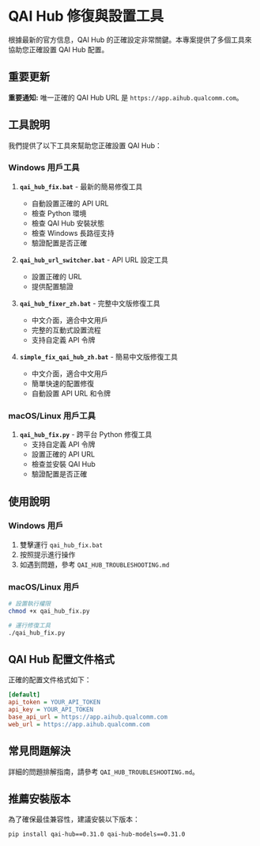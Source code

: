 # QAI Hub 修復與設置工具

根據最新的官方信息，QAI Hub 的正確設定非常關鍵。本專案提供了多個工具來協助您正確設置 QAI Hub 配置。

## 重要更新

**重要通知:** 唯一正確的 QAI Hub URL 是 `https://app.aihub.qualcomm.com`。

## 工具說明

我們提供了以下工具來幫助您正確設置 QAI Hub：

### Windows 用戶工具

1. **`qai_hub_fix.bat`** - 最新的簡易修復工具
   - 自動設置正確的 API URL
   - 檢查 Python 環境
   - 檢查 QAI Hub 安裝狀態
   - 檢查 Windows 長路徑支持
   - 驗證配置是否正確

2. **`qai_hub_url_switcher.bat`** - API URL 設定工具
   - 設置正確的 URL
   - 提供配置驗證

3. **`qai_hub_fixer_zh.bat`** - 完整中文版修復工具
   - 中文介面，適合中文用戶
   - 完整的互動式設置流程
   - 支持自定義 API 令牌

4. **`simple_fix_qai_hub_zh.bat`** - 簡易中文版修復工具
   - 中文介面，適合中文用戶
   - 簡單快速的配置修復
   - 自動設置 API URL 和令牌

### macOS/Linux 用戶工具

1. **`qai_hub_fix.py`** - 跨平台 Python 修復工具
   - 支持自定義 API 令牌
   - 設置正確的 API URL
   - 檢查並安裝 QAI Hub
   - 驗證配置是否正確

## 使用說明

### Windows 用戶

1. 雙擊運行 `qai_hub_fix.bat`
2. 按照提示進行操作
3. 如遇到問題，參考 `QAI_HUB_TROUBLESHOOTING.md`

### macOS/Linux 用戶

```bash
# 設置執行權限
chmod +x qai_hub_fix.py

# 運行修復工具
./qai_hub_fix.py
```

## QAI Hub 配置文件格式

正確的配置文件格式如下：

```ini
[default]
api_token = YOUR_API_TOKEN
api_key = YOUR_API_TOKEN
base_api_url = https://app.aihub.qualcomm.com
web_url = https://app.aihub.qualcomm.com
```

## 常見問題解決

詳細的問題排解指南，請參考 `QAI_HUB_TROUBLESHOOTING.md`。

## 推薦安裝版本

為了確保最佳兼容性，建議安裝以下版本：

```bash
pip install qai-hub==0.31.0 qai-hub-models==0.31.0
```
